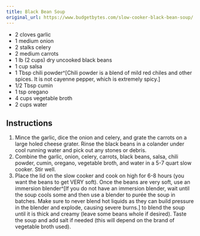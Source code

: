 ```yaml
---
title: Black Bean Soup
original_url: https://www.budgetbytes.com/slow-cooker-black-bean-soup/
---
```


* 2 cloves garlic
* 1 medium onion
* 2 stalks celery
* 2 medium carrots
* 1 lb (2 cups) dry uncooked black beans
* 1 cup salsa
* 1 Tbsp chili powder^[Chili powder is a blend of mild red chiles and other spices. It is not cayenne pepper, which is extremely spicy.]
* 1/2 Tbsp cumin
* 1 tsp oregano
* 4 cups vegetable broth
* 2 cups water
 
## Instructions

1. Mince the garlic, dice the onion and celery, and grate the carrots on a large holed cheese grater. Rinse the black beans in a colander under cool running water and pick out any stones or debris.
1. Combine the garlic, onion, celery, carrots, black beans, salsa, chili powder, cumin, oregano, vegetable broth, and water in a 5-7 quart slow cooker. Stir well.
1. Place the lid on the slow cooker and cook on high for 6-8 hours (you want the beans to get VERY soft). Once the beans are very soft, use an immersion blender^[If you do not have an immersion blender, wait until the soup cools some and then use a blender to purée the soup in batches. Make sure to never blend hot liquids as they can build pressure in the blender and explode, causing severe burns.] to blend the soup until it is thick and creamy (leave some beans whole if desired). Taste the soup and add salt if needed (this will depend on the brand of vegetable broth used).

